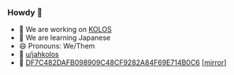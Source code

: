 ### Howdy 👋

- 🔭 We are working on [KOLOS](https://github.com/AnonLinuxOS/KOLOS)
- 🌱 We are learning Japanese
- 😄 Pronouns: We/Them
- 📧 [u/jahkolos](https://www.reddit.com/user/jahkolos/)
- 🔐 [DF7C482DAFB098909C48CF9282A84F69E714B0C6](https://keys.openpgp.org/search?q=DF7C482DAFB098909C48CF9282A84F69E714B0C6) [[mirror](https://keyserver.ubuntu.com/pks/lookup?search=df7c482dafb098909c48cf9282a84f69e714b0c6)]
